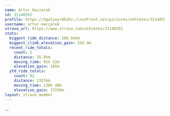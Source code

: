 ```yaml
---
name: Artur Owczarek
id: 31148352
profile: https://dgalywyr863hv.cloudfront.net/pictures/athletes/31148352/15906846/1/large.jpg
username: artur-owczarek
strava_url: https://www.strava.com/athletes/31148352
stats:
  biggest_ride_distance: 106.64km
  biggest_climb_elevation_gain: 542.9m
  recent_ride_totals:
    count: 2
    distance: 35.9km
    moving_time: 02h 22m
    elevation_gain: 185m
  ytd_ride_totals:
    count: 92
    distance: 2337km
    moving_time: 138h 48m
    elevation_gain: 17256m
layout: strava_member
--- 
```

...
